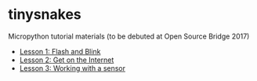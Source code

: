# tinysnakes
Micropython tutorial materials (to be debuted at Open Source Bridge 2017)

* [Lesson 1: Flash and Blink](Lesson1.md)
* [Lesson 2: Get on the Internet](Lesson2.md)
* [Lesson 3: Working with a sensor](Lesson3.md)








